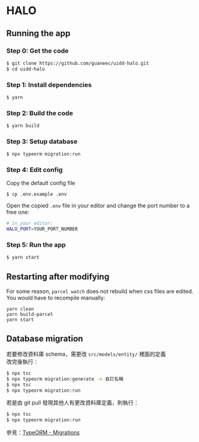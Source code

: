 # HALO

## Running the app

### Step 0: Get the code
```bash
$ git clone https://github.com/guaneec/uidd-halo.git
$ cd uidd-halo
```

### Step 1: Install dependencies
```bash
$ yarn
```

### Step 2: Build the code
```bash
$ yarn build
```

### Step 3: Setup database
```bash
$ npx typeorm migration:run
```

### Step 4: Edit config
Copy the default config file
```
$ cp .env.example .env
```
Open the copied `.env` file in your editor and change the port number to a free one:

```bash
# in your editor:
HALO_PORT=YOUR_PORT_NUMBER
```

### Step 5: Run the app
```bash
$ yarn start
```

## Restarting after modifying
For some reason, `parcel watch`  does not rebuild when css files are edited. \
You would have to recompile manually:
```
yarn clean
yarn build-parcel
yarn start
```

## Database migration
若要修改資料庫 schema，需更改 `src/models/entity/` 裡面的定義\
改完後執行：
```bash
$ npx tsc
$ npx typeorm migration:generate -n 自訂名稱
$ npx tsc
$ npx typeorm migration:run
```

若是由 git pull 發現其他人有更改資料庫定義，則執行：
```bash
$ npx tsc
$ npx typeorm migration:run
```
參見：[TypeORM - Migrations](https://typeorm.io/#/migrations)